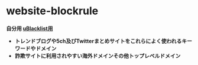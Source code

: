 # website-blockrule　
<strong>自分用<strong>
<strong>[uBlacklist用](https://raw.githubusercontent.com/mori-jio/website-blockrule/main/ublacklist.txt)<strong>
* トレンドブログや5ch及びTwitterまとめサイトをこれらによく使われるキーワードやドメイン
* 詐欺サイトに利用されやすい海外ドメインその他トップレベルドメイン
